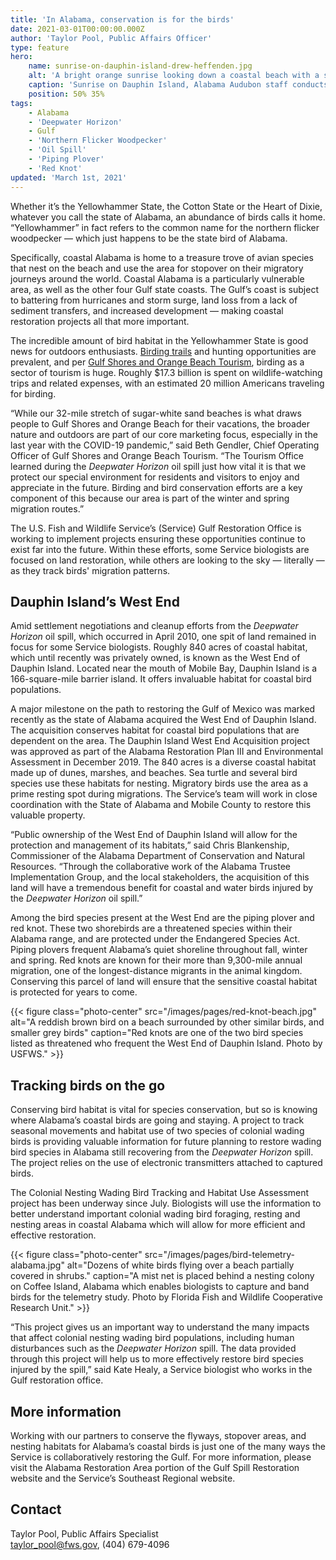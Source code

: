```yaml
---
title: 'In Alabama, conservation is for the birds'
date: 2021-03-01T00:00:00.000Z
author: 'Taylor Pool, Public Affairs Officer'
type: feature
hero:
    name: sunrise-on-dauphin-island-drew-heffenden.jpg
    alt: 'A bright orange sunrise looking down a coastal beach with a silhouette recording data from the dunes with a golf cart midway between the silhouette and the surf'
    caption: 'Sunrise on Dauphin Island, Alabama Audubon staff conducts some early morning monitoring activities. Photo by Drew Heffenden, Nature Travel Specialists'
    position: 50% 35%
tags:
    - Alabama
    - 'Deepwater Horizon'
    - Gulf
    - 'Northern Flicker Woodpecker'
    - 'Oil Spill'
    - 'Piping Plover'
    - 'Red Knot'
updated: 'March 1st, 2021'
---
```


Whether it’s the Yellowhammer State, the Cotton State or the Heart of Dixie, whatever you call the state of Alabama, an abundance of birds calls it home. “Yellowhammer” in fact refers to the common name for the northern flicker woodpecker &mdash; which just happens to be the state bird of Alabama.

Specifically, coastal Alabama is home to a treasure trove of avian species that nest on the beach and use the area for stopover on their migratory journeys around the world. Coastal Alabama is a particularly vulnerable area, as well as the other four Gulf state coasts. The Gulf’s coast is subject to battering from hurricanes and storm surge, land loss from a lack of sediment transfers, and increased development &mdash; making coastal restoration projects all that more important.

The incredible amount of bird habitat in the Yellowhammer State is good news for outdoors enthusiasts.  [Birding trails](https://alabamabirdingtrails.com/) and hunting opportunities are prevalent, and per [Gulf Shores and Orange Beach Tourism](https://www.gulfshores.com/), birding as a sector of tourism is huge. Roughly $17.3 billion is spent on wildlife-watching trips and related expenses, with an estimated 20 million Americans traveling for birding.

“While our 32-mile stretch of sugar-white sand beaches is what draws people to Gulf Shores and Orange Beach for their vacations, the broader nature and outdoors are part of our core marketing focus, especially in the last year with the COVID-19 pandemic,” said Beth Gendler, Chief Operating Officer of Gulf Shores and Orange Beach Tourism. “The Tourism Office learned during the *Deepwater Horizon* oil spill just how vital it is that we protect our special environment for residents and visitors to enjoy and appreciate in the future. Birding and bird conservation efforts are a key component of this because our area is part of the winter and spring migration routes.”

The U.S. Fish and Wildlife Service’s (Service) Gulf Restoration Office is working to implement projects ensuring these opportunities continue to exist far into the future. Within these efforts, some Service biologists are focused on land restoration, while others are looking to the sky &mdash; literally &mdash; as they track birds' migration patterns.

## Dauphin Island’s West End

Amid settlement negotiations and cleanup efforts from the *Deepwater Horizon* oil spill, which occurred in April 2010, one spit of land remained in focus for some Service biologists.  Roughly 840 acres of coastal habitat, which until recently was privately owned, is known as the West End of Dauphin Island. Located near the mouth of Mobile Bay, Dauphin Island is a 166-square-mile barrier island. It offers invaluable habitat for coastal bird populations.

A major milestone on the path to restoring the Gulf of Mexico was marked recently as the state of Alabama acquired the West End of Dauphin Island. The acquisition conserves habitat for coastal bird populations that are dependent on the area. The Dauphin Island West End Acquisition project was approved as part of the Alabama Restoration Plan III and Environmental Assessment in December 2019.
The 840 acres is a diverse coastal habitat made up of dunes, marshes, and beaches. Sea turtle and several bird species use these habitats for nesting. Migratory birds use the area as a prime resting spot during migrations. The Service’s team will work in close coordination with the State of Alabama and Mobile County to restore this valuable property.

“Public ownership of the West End of Dauphin Island will allow for the protection and management of its habitats,” said Chris Blankenship, Commissioner of the Alabama Department of Conservation and Natural Resources. “Through the collaborative work of the Alabama Trustee Implementation Group, and the local stakeholders, the acquisition of this land will have a tremendous benefit for coastal and water birds injured by the *Deepwater Horizon* oil spill.”

Among the bird species present at the West End are the piping plover and red knot. These two shorebirds are a threatened species within their Alabama range, and are protected under the Endangered Species Act. Piping plovers frequent Alabama’s quiet shoreline throughout fall, winter and spring. Red knots are known for their more than 9,300-mile annual migration, one of the longest-distance migrants in the animal kingdom. Conserving this parcel of land will ensure that the sensitive coastal habitat is protected for years to come.

{{< figure class="photo-center" src="/images/pages/red-knot-beach.jpg" alt="A reddish brown bird on a beach surrounded by other similar birds, and smaller grey birds" caption="Red knots are one of the two bird species listed as threatened who frequent the West End of Dauphin Island. Photo by USFWS." >}}

## Tracking birds on the go

Conserving bird habitat is vital for species conservation, but so is knowing where Alabama’s coastal birds are going and staying. A project to track seasonal movements and habitat use of two species of colonial wading birds is providing valuable information for future planning to restore wading bird species in Alabama still recovering from the *Deepwater Horizon* spill. The project relies on the use of electronic transmitters attached to captured birds.

The Colonial Nesting Wading Bird Tracking and Habitat Use Assessment project has been underway since July. Biologists will use the information to better understand important colonial wading bird foraging, resting and nesting areas in coastal Alabama which will allow for more efficient and effective restoration.

{{< figure class="photo-center" src="/images/pages/bird-telemetry-alabama.jpg" alt="Dozens of white birds flying over a beach partially covered in shrubs." caption="A mist net is placed behind a nesting colony on Coffee Island, Alabama which enables biologists to capture and band birds for the telemetry study. Photo by Florida Fish and Wildlife Cooperative Research Unit." >}}

“This project gives us an important way to understand the many impacts that affect colonial nesting wading bird populations, including human disturbances such as the *Deepwater Horizon* spill. The data provided through this project will help us to more effectively restore bird species injured by the spill,” said Kate Healy, a Service biologist who works in the Gulf restoration office.

## More information

Working with our partners to conserve the flyways, stopover areas, and nesting habitats for Alabama’s coastal birds is just one of the many ways the Service is collaboratively restoring the Gulf. For more information, please visit the Alabama Restoration Area portion of the Gulf Spill Restoration website and the Service’s Southeast Regional website.

## Contact

Taylor Pool, Public Affairs Specialist  
[taylor_pool@fws.gov](mailto:taylor_pool@fws.gov), (404) 679-4096